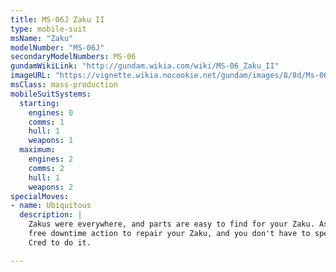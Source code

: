 ```yaml
---
title: MS-06J Zaku II
type: mobile-suit
msName: "Zaku"
modelNumber: "MS-06J"
secondaryModelNumbers: MS-06
gundamWikiLink: "http://gundam.wikia.com/wiki/MS-06_Zaku_II"
imageURL: "https://vignette.wikia.nocookie.net/gundam/images/8/8d/Ms-06f.jpg/revision/latest?cb=20140902160701"
msClass: mass-production
mobileSuitSystems:
  starting:
    engines: 0
    comms: 1
    hull: 1
    weapons: 1
  maximum:
    engines: 2
    comms: 2
    hull: 1
    weapons: 2
specialMoves:
- name: Ubiquitous
  description: |
    Zakus were everywhere, and parts are easy to find for your Zaku. As long as You get a
    free downtime action to repair your Zaku, and you don't have to spend any
    Cred to do it.

---
```

